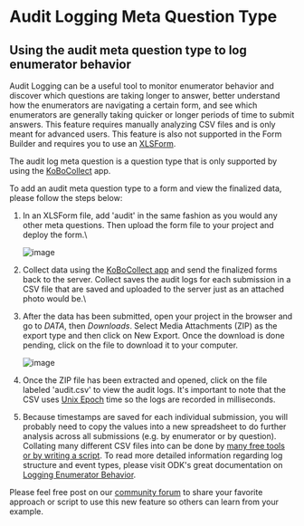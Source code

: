 # Audit Logging Meta Question Type
## Using the audit meta question type to log enumerator behavior

Audit Logging can be a useful tool to monitor enumerator behavior and discover which questions are taking longer to answer, better understand how the enumerators are navigating a certain form, and see which enumerators are generally taking quicker or longer periods of time to submit answers. This feature requires manually analyzing CSV files and is only meant for advanced users. This feature is also not supported in the Form Builder and requires you to use an [XLSForm](https://support.kobotoolbox.org/en/articles/592430-editing-forms-in-excel-using-xlsform). 

The audit log meta question is a question type that is only supported by using the [KoBoCollect](data_through_webforms.html) app. 

To add an audit meta question type to a form and view the finalized data, please follow the steps below: 

1. In an XLSForm file, add 'audit' in the same fashion as you would any other meta questions. Then upload the form file to your project and deploy the form.\ 

    ![image](/images/audit_logging/xls.png)  

2. Collect data using the [KoBoCollect app](data_through_webforms.html) and send the finalized forms back to the server. Collect saves the audit logs for each submission in a CSV file that are saved and uploaded to the server just as an attached photo would be.\  

3. After the data has been submitted, open your project in the browser and go to _DATA_, then _Downloads_. Select Media Attachments (ZIP) as the export type and then click on New Export. Once the download is done pending, click on the file to download it to your computer. 

    ![image](/images/audit_logging/zip_export.png)  

4. Once the ZIP file has been extracted and opened, click on the file labeled 'audit.csv' to view the audit logs. It's important to note that the CSV uses [Unix Epoch](https://www.unixtimestamp.com/index.php) time so the logs are recorded in milliseconds.  

5. Because timestamps are saved for each individual submission, you will probably need to copy the values into a new spreadsheet to do further analysis across all submissions (e.g. by enumerator or by question). Collating many different CSV files into can be done by [many free tools or by writing a script](https://www.google.com/search?q=merge+many+CSV). To read more detailed information regarding log structure and event types, please visit ODK's great documentation on [Logging Enumerator Behavior](https://docs.getodk.org/form-audit-log/#).

Please feel free post on our [community forum](https://community.kobotoolbox.org/) to share your favorite approach or script to use this new feature so others can learn from your example.  

